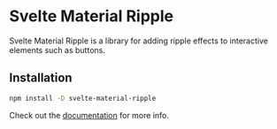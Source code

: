 # Svelte Material Ripple

Svelte Material Ripple is a library for adding ripple effects to interactive elements such as buttons.

## Installation

```sh
npm install -D svelte-material-ripple
```

Check out the [documentation](https://svelte-material-ripple.pages.dev) for more info.
